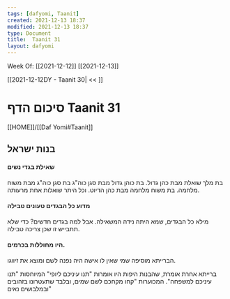 ```yaml
---
tags: [dafyomi, Taanit] 
created: 2021-12-13 18:37
modified: 2021-12-13 18:37
type: Document
title:  Taanit 31
layout: dafyomi
---
```

Week Of: [[2021-12-12]]
[[2021-12-13]]

[[2021-12-12DY - Taanit 30| << ]] 

# סיכום הדף  Taanit 31

[[HOME]]/[[Daf Yomi#Taanit]]

## בנות ישראל
#### שאילת בגדי נשים
בת מלך שואלת מבת כהן גדול.
בת כוהן גדול מבת סגן כוה"ג
בת סגן כוה"ג מבת משוח מלחמה.
בת משוח מלחמה מבת כהן הדיוט. 
וכל היתר שואלות אחת מרעותה.

#### מדוע **כל** הבגדים טעונים טבילה
מילא כל הבגדים, שמא היתה נידה המשאילה. אבל למה בגדים חדשים? 
כדי שלא תתבייש זו שכן צריכה טבילה.
#### היו מחוללות בכרמים.
הברייתא מוסיפה שמי שאין לו אישה היה נפנה לשם ומוצא את זיווגו.

ברייתא אחרת אומרת, שהבנות היפות היו אומרות "תנו עיניכם ליופי" המיוחסות "תנו עיניכם למשפחה". המכוערות "קחו מקחכם לשם שמים, ובלבד שתעטרונו בזהובים ובמלבושים נאים"



